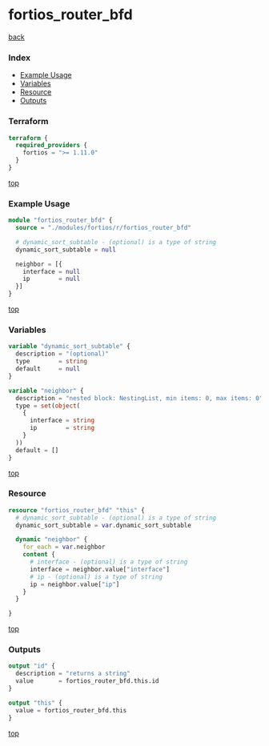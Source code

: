 # fortios_router_bfd

[back](../fortios.md)

### Index

- [Example Usage](#example-usage)
- [Variables](#variables)
- [Resource](#resource)
- [Outputs](#outputs)

### Terraform

```terraform
terraform {
  required_providers {
    fortios = ">= 1.11.0"
  }
}
```

[top](#index)

### Example Usage

```terraform
module "fortios_router_bfd" {
  source = "./modules/fortios/r/fortios_router_bfd"

  # dynamic_sort_subtable - (optional) is a type of string
  dynamic_sort_subtable = null

  neighbor = [{
    interface = null
    ip        = null
  }]
}
```

[top](#index)

### Variables

```terraform
variable "dynamic_sort_subtable" {
  description = "(optional)"
  type        = string
  default     = null
}

variable "neighbor" {
  description = "nested block: NestingList, min items: 0, max items: 0"
  type = set(object(
    {
      interface = string
      ip        = string
    }
  ))
  default = []
}
```

[top](#index)

### Resource

```terraform
resource "fortios_router_bfd" "this" {
  # dynamic_sort_subtable - (optional) is a type of string
  dynamic_sort_subtable = var.dynamic_sort_subtable

  dynamic "neighbor" {
    for_each = var.neighbor
    content {
      # interface - (optional) is a type of string
      interface = neighbor.value["interface"]
      # ip - (optional) is a type of string
      ip = neighbor.value["ip"]
    }
  }

}
```

[top](#index)

### Outputs

```terraform
output "id" {
  description = "returns a string"
  value       = fortios_router_bfd.this.id
}

output "this" {
  value = fortios_router_bfd.this
}
```

[top](#index)